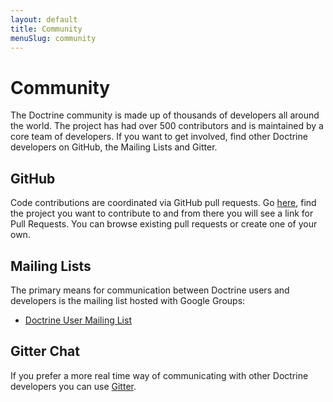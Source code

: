 ```yaml
---
layout: default
title: Community
menuSlug: community
---
```


Community
=========

The Doctrine community is made up of thousands of developers all around
the world. The project has had over 500 contributors and is maintained
by a core team of developers. If you want to get involved, find other
Doctrine developers on GitHub, the Mailing Lists and Gitter.

GitHub
------

Code contributions are coordinated via GitHub pull requests. Go [here],
find the project you want to contribute to and from there you will see a
link for Pull Requests. You can browse existing pull requests or create
one of your own.

Mailing Lists
-------------

The primary means for communication between Doctrine users and
developers is the mailing list hosted with Google Groups:

- [Doctrine User Mailing List]

Gitter Chat
-----------

If you prefer a more real time way of communicating with other Doctrine
developers you can use [Gitter].

  [here]: https://github.com/doctrine
  [Doctrine User Mailing List]: http://groups.google.com/group/doctrine-user
  [Gitter]: https://gitter.im/doctrine/home

